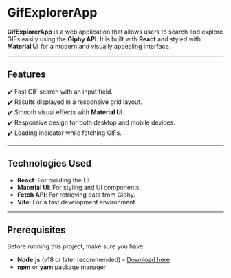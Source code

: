 # GifExplorerApp  

**GifExplorerApp** is a web application that allows users to search and explore GIFs easily using the **Giphy API**. It is built with **React** and styled with **Material UI** for a modern and visually appealing interface.  

---

## Features  
✔️ Fast GIF search with an input field.  
✔️ Results displayed in a responsive grid layout.  
✔️ Smooth visual effects with **Material UI**.  
✔️ Responsive design for both desktop and mobile devices.  
✔️ Loading indicator while fetching GIFs.  

---

## Technologies Used  
- **React**: For building the UI.  
- **Material UI**: For styling and UI components.  
- **Fetch API**: For retrieving data from Giphy.  
- **Vite**: For a fast development environment.  

---

## Prerequisites  
Before running this project, make sure you have:  
- **Node.js** (v18 or later recommended) – [Download here](https://nodejs.org/)  
- **npm** or **yarn** package manager  
